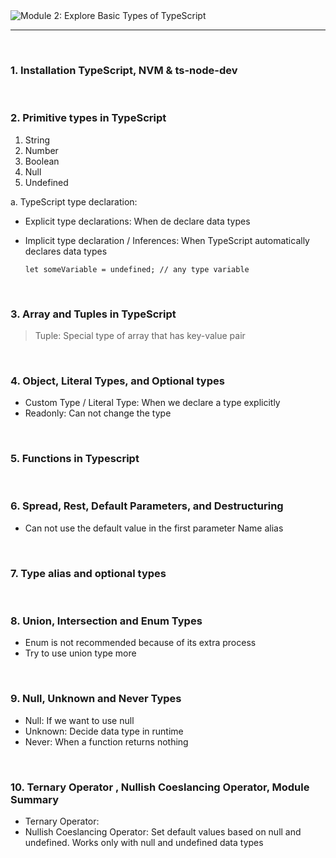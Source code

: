 <img loading="lazy" src="https://readme-typing-svg.demolab.com?font=Poppins&weight=600&size=21&duration=1&pause=1&color=00B8B5&center=true&vCenter=true&repeat=false&width=460&height=21&lines=Module 2: Explore Basic Types of TypeScript" alt="Module 2: Explore Basic Types of TypeScript" />

<hr/>

<br/>

### 1. Installation TypeScript, NVM & ts-node-dev

<br/>

### 2. Primitive types in TypeScript

1. String 
2. Number 
3. Boolean 
4. Null 
5. Undefined


a.  TypeScript type declaration:
  - Explicit type declarations: When de declare data types
  - Implicit type declaration / Inferences: When TypeScript automatically declares data types

    ``` 
    let someVariable = undefined; // any type variable
    ```

<br/>

### 3. Array and Tuples in TypeScript

> Tuple: Special type of array that has key-value pair

<br/>

### 4. Object, Literal Types, and Optional types

- Custom Type / Literal Type: When we declare a type explicitly
- Readonly: Can not change the type

<br/>

### 5. Functions in Typescript

<br/>

### 6. Spread, Rest, Default Parameters, and Destructuring

- Can not use the default value in the first parameter
Name alias

<br/>

### 7. Type alias and optional types

<br/>

### 8. Union, Intersection and Enum Types

- Enum is not recommended because of its extra process
- Try to use union type more

<br/>

### 9. Null, Unknown and Never Types

- Null: If we want to use null
- Unknown: Decide data type in runtime
- Never: When a function returns nothing

<br/>

### 10. Ternary Operator , Nullish Coeslancing Operator, Module Summary

- Ternary Operator:
- Nullish Coeslancing Operator: Set default values based on null and undefined. Works only with null and undefined data types
